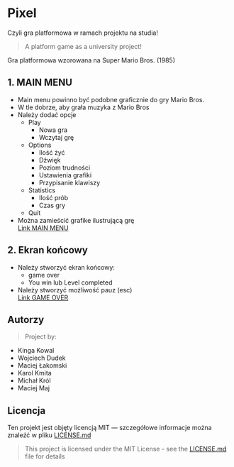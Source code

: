 # Pixel
Czyli gra platformowa w ramach projektu na studia!

> A platform game as a university project!

<!-- Narazie zrobiłem tyle z opisu. Autorzy powinni być na dole więc dopiszcie reszte tutaj pomiędzy tymi paragrafami tj. to co ustaliliśmy, że każdy ma zrobić (chyba, że nie ustalilśmy to zróbcie tak żeby było dobrze) -->
Gra platformowa wzorowana na Super Mario Bros. (1985)
## 1. MAIN MENU
- Main menu powinno być podobne graficznie do gry Mario Bros. 
- W tle dobrze, aby grała muzyka z Mario Bros
- Należy dodać opcje
   - Play
        - Nowa gra
        - Wczytaj grę
   - Options
        - Ilość żyć
        - Dźwięk
        - Poziom trudności
        - Ustawienia grafiki
        - Przypisanie klawiszy
    - Statistics
        - Ilość prób
        - Czas gry
   - Quit
- Można zamieścić grafike ilustrującą grę  
[Link MAIN MENU](https://www.youtube.com/watch?v=bmRFi7-gy5Y)
## 2. Ekran końcowy
- Należy stworzyć ekran końcowy:
    - game over
    - You win lub Level completed
- Należy stworzyć możliwość pauz (esc)  
[Link GAME OVER](https://www.youtube.com/watch?v=7srI4WCmSYc)
    




## Autorzy

> Project by:
+ Kinga Kowal
+ Wojciech Dudek
+ Maciej Łakomski
+ Karol Kmita
+ Michał Król
+ Maciej Maj

## Licencja
Ten projekt jest objęty licencją MIT — szczegółowe informacje można znaleźć w pliku [LICENSE.md](LICENSE)
> This project is licensed under the MIT License - see the [LICENSE.md](LICENSE) file for details

